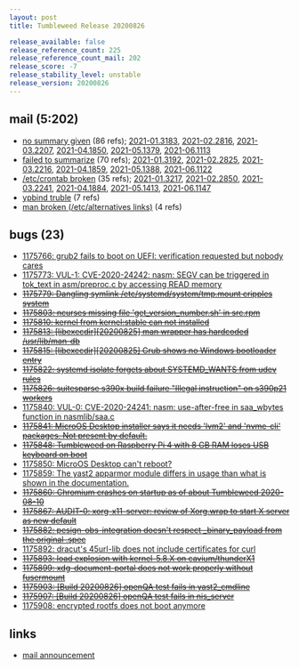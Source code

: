 ```yaml
---
layout: post
title: Tumbleweed Release 20200826

release_available: false
release_reference_count: 225
release_reference_count_mail: 202
release_score: -7
release_stability_level: unstable
release_version: 20200826
---
```


## mail (5:202)

- [no summary given](https://lists.opensuse.org/opensuse-factory/2020-08/msg00325.html) (86 refs); [2021-01.3183](https://lists.opensuse.org/archives/list/factory@lists.opensuse.org/thread/4FIYJSPUHSJ3THHGUTWSOG23D5N7WL6Y), [2021-02.2816](https://lists.opensuse.org/archives/list/factory@lists.opensuse.org/thread/4FIYJSPUHSJ3THHGUTWSOG23D5N7WL6Y), [2021-03.2207](https://lists.opensuse.org/archives/list/factory@lists.opensuse.org/thread/4FIYJSPUHSJ3THHGUTWSOG23D5N7WL6Y), [2021-04.1850](https://lists.opensuse.org/archives/list/factory@lists.opensuse.org/thread/4FIYJSPUHSJ3THHGUTWSOG23D5N7WL6Y), [2021-05.1379](https://lists.opensuse.org/archives/list/factory@lists.opensuse.org/thread/4FIYJSPUHSJ3THHGUTWSOG23D5N7WL6Y), [2021-06.1113](https://lists.opensuse.org/archives/list/factory@lists.opensuse.org/thread/4FIYJSPUHSJ3THHGUTWSOG23D5N7WL6Y)
- [failed to summarize](https://lists.opensuse.org/opensuse-factory/2020-08/msg00333.html) (70 refs); [2021-01.3192](https://lists.opensuse.org/archives/list/factory@lists.opensuse.org/thread/TJZZGWGJXVUNWJKORZA4IBA3VDU3S4CG), [2021-02.2825](https://lists.opensuse.org/archives/list/factory@lists.opensuse.org/thread/TJZZGWGJXVUNWJKORZA4IBA3VDU3S4CG), [2021-03.2216](https://lists.opensuse.org/archives/list/factory@lists.opensuse.org/thread/TJZZGWGJXVUNWJKORZA4IBA3VDU3S4CG), [2021-04.1859](https://lists.opensuse.org/archives/list/factory@lists.opensuse.org/thread/TJZZGWGJXVUNWJKORZA4IBA3VDU3S4CG), [2021-05.1388](https://lists.opensuse.org/archives/list/factory@lists.opensuse.org/thread/TJZZGWGJXVUNWJKORZA4IBA3VDU3S4CG), [2021-06.1122](https://lists.opensuse.org/archives/list/factory@lists.opensuse.org/thread/TJZZGWGJXVUNWJKORZA4IBA3VDU3S4CG)
- [/etc/crontab broken](https://lists.opensuse.org/opensuse-factory/2020-08/msg00358.html) (35 refs); [2021-01.3217](https://lists.opensuse.org/archives/list/factory@lists.opensuse.org/thread/U6GU7OVOA7D3BM52FAPE3XBCNUJZR5CE), [2021-02.2850](https://lists.opensuse.org/archives/list/factory@lists.opensuse.org/thread/U6GU7OVOA7D3BM52FAPE3XBCNUJZR5CE), [2021-03.2241](https://lists.opensuse.org/archives/list/factory@lists.opensuse.org/thread/U6GU7OVOA7D3BM52FAPE3XBCNUJZR5CE), [2021-04.1884](https://lists.opensuse.org/archives/list/factory@lists.opensuse.org/thread/U6GU7OVOA7D3BM52FAPE3XBCNUJZR5CE), [2021-05.1413](https://lists.opensuse.org/archives/list/factory@lists.opensuse.org/thread/U6GU7OVOA7D3BM52FAPE3XBCNUJZR5CE), [2021-06.1147](https://lists.opensuse.org/archives/list/factory@lists.opensuse.org/thread/U6GU7OVOA7D3BM52FAPE3XBCNUJZR5CE)
- [ypbind truble](https://lists.opensuse.org/opensuse-factory/2020-08/msg00328.html) (7 refs)
- [man broken (/etc/alternatives links)](https://lists.opensuse.org/opensuse-factory/2020-08/msg00348.html) (4 refs)

## bugs (23)

<!--more-->

- [1175766: grub2 fails to boot on UEFI: verification requested but nobody cares](https://bugzilla.opensuse.org/show_bug.cgi?id=1175766)
- [1175773: VUL-1: CVE-2020-24242: nasm: SEGV can be triggered in tok_text in asm/preproc.c by accessing READ memory](https://bugzilla.opensuse.org/show_bug.cgi?id=1175773)
- ~~[1175779: Dangling symlink /etc/systemd/system/tmp.mount cripples system](https://bugzilla.opensuse.org/show_bug.cgi?id=1175779)~~
- ~~[1175803: ncurses  missing file 'get_version_number.sh' in src.rpm](https://bugzilla.opensuse.org/show_bug.cgi?id=1175803)~~
- ~~[1175810: kernel from kernel:stable can not installed](https://bugzilla.opensuse.org/show_bug.cgi?id=1175810)~~
- ~~[1175813: \[libexecdir\]\[20200825\] man wrapper has hardcoded /usr/lib/man-db](https://bugzilla.opensuse.org/show_bug.cgi?id=1175813)~~
- ~~[1175815: \[libexecdir\]\[20200825\] Grub shows no Windows bootloader entry](https://bugzilla.opensuse.org/show_bug.cgi?id=1175815)~~
- ~~[1175822: systemd isolate forgets about SYSTEMD_WANTS from udev rules](https://bugzilla.opensuse.org/show_bug.cgi?id=1175822)~~
- ~~[1175826: suitesparse s390x build failure "Illegal instruction" on s390p21 workers](https://bugzilla.opensuse.org/show_bug.cgi?id=1175826)~~
- [1175840: VUL-0: CVE-2020-24241: nasm: use-after-free in saa_wbytes function in nasmlib/saa.c](https://bugzilla.opensuse.org/show_bug.cgi?id=1175840)
- ~~[1175841: MicroOS Desktop installer says it needs 'lvm2' and 'nvme-cli' packages. Not present by default.](https://bugzilla.opensuse.org/show_bug.cgi?id=1175841)~~
- ~~[1175848: Tumbleweed on Raspberry Pi 4 with 8 GB RAM loses USB keyboard on boot](https://bugzilla.opensuse.org/show_bug.cgi?id=1175848)~~
- [1175850: MicroOS Desktop can't reboot?](https://bugzilla.opensuse.org/show_bug.cgi?id=1175850)
- [1175859: The yast2 apparmor module differs in usage than what is shown in the documentation.](https://bugzilla.opensuse.org/show_bug.cgi?id=1175859)
- ~~[1175860: Chromium crashes on startup as of about Tumbleweed 2020-08-10](https://bugzilla.opensuse.org/show_bug.cgi?id=1175860)~~
- ~~[1175867: AUDIT-0: xorg-x11-server: review of Xorg.wrap to start X server as new default](https://bugzilla.opensuse.org/show_bug.cgi?id=1175867)~~
- ~~[1175882: pesign-obs-integration doesn't respect _binary_payload from the original .spec](https://bugzilla.opensuse.org/show_bug.cgi?id=1175882)~~
- [1175892: dracut's 45url-lib does not include certificates for curl](https://bugzilla.opensuse.org/show_bug.cgi?id=1175892)
- ~~[1175893: load explosion with kernel-5.8.X on cavium/thunderX1](https://bugzilla.opensuse.org/show_bug.cgi?id=1175893)~~
- ~~[1175899: xdg-document-portal does not work properly without fusermount](https://bugzilla.opensuse.org/show_bug.cgi?id=1175899)~~
- ~~[1175903: \[Build 20200826\] openQA test fails in yast2_cmdline](https://bugzilla.opensuse.org/show_bug.cgi?id=1175903)~~
- ~~[1175907: \[Build 20200826\] openQA test fails in nis_server](https://bugzilla.opensuse.org/show_bug.cgi?id=1175907)~~
- [1175908: encrypted rootfs does not boot anymore](https://bugzilla.opensuse.org/show_bug.cgi?id=1175908)



## links

- [mail announcement](https://lists.opensuse.org/archives/list/factory@lists.opensuse.org/thread/4FIYJSPUHSJ3THHGUTWSOG23D5N7WL6Y)
